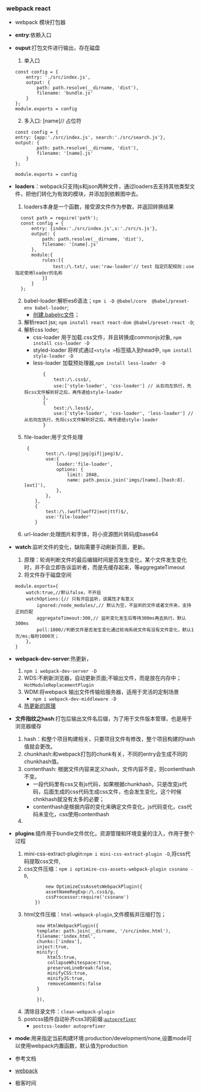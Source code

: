 ### webpack react
- webpack 模块打包器
- **entry**:依赖入口
- **ouput**:打包文件进行输出，存在磁盘
    1. 单入口
    ```
    const config = {
        entry: './src/index.js',
        output: {
            path: path.resolve(__dirname, 'dist'),
            filename: 'bundle.js'
        }
    };
    module.exports = config
    ```
    2. 多入口: [name]// 占位符
    ```
    const config = {
    entry: {app:'./src/index.js', search:'./src/search.js'},
    output: {
            path: path.resolve(__dirname, 'dist'),
            filename: '[name].js'
        }
    };

    module.exports = config
    ```
- **loaders**：webpack只支持js和json两种文件，通过loaders去支持其他类型文件，把他们转化为有效的模块，并添加到依赖图中去。
  1. loaders本身是一个函数，接受源文件作为参数，并返回转换结果
  ```
    const path = require('path');
    const config = {
        entry: {index:'./src/index.js',s:'./src/s.js'},
        output: {
            path: path.resolve(__dirname, 'dist'),
            filename: '[name].js'
        },
        module:{
            rules:[{
                test:/\.txt/, use:'raw-loader'// test 指定匹配规则；use 指定使用loader的名称
            }]
        }
    };
  ```
  2. babel-loader:解析es6语法；`npm i -D @babel/core  @babel/preset-env babel-loader`;
     - [创建.babelrc文件](./.babelrc)；
  3. 解析react jsx; `npm install react react-dom @babel/preset-react -D`;
  4. 解析css loder;
     - css-loader 用于加载.css文件，并且转换成commonjs对象, `npm install css-loader -D`
     - styled-loader 将样式通过`<style >`标签插入到head中, `npm install style-loader -D`
     - less-loader 加载预处理器,`npm install less-loader -D`
     ```
            {
                test:/\.css$/,
                use:['style-loader', 'css-loader'] // 从右向左执行，先将css文件解析好之后，再传递给style-loader
            },
            {
                test:/\.less$/,
                use:['style-loader', 'css-loader', 'less-loader'] // 从右向左执行，先将css文件解析好之后，再传递给style-loader
            }
     ```
    5. file-loader:用于文件处理
        ```
         {
                test:/\.(png|jpg|gif|jpeg)$/,
                use:{
                    loader:'file-loader',
                    options: {
                        limit: 2048,
                        name: path.posix.join('imgs/[name].[hash:8].[ext]'),
                    },
                },
            },
            {
                test:/\.(woff|woff2|eot|ttf)$/,
                use:'file-loader'
            }
        ```
    6. url-loader:处理图片和字体，将小资源图片转码成base64
- **watch**:监听文件的变化，缺陷需要手动刷新页面，更新。
    1. 原理：轮询判断文件的最后编辑时间是否发生变化，某个文件发生变化时，并不会立即告诉监听者，而是先缓存起来，等aggregateTimeout
    2. 将文件存于磁盘空间
    ```
    module.exports={
        watch:true,//默认false，不开启
        watchOptions:{// 只有开启监听，该属性才有意义
            ignored:/node_modules/,// 默认为空，不监听的文件或者文件夹，支持正则匹配
            aggregateTimeout:300,// 监听变化发生后等待300ms再去执行，默认300ms
            poll:1000//判断文件是否发生变化通过轮询系统文件有没有文件变化，默认1次/ms;每秒1000次；
        },
    }
    ```
- **webpack-dev-server**:热更新，
    1. `npm i webpack-dev-server -D`
    2. WDS:不刷新浏览器，自动更新页面;不输出文件，而是放在内存中；`HotModuleReplacementPlugin`
    3. WDM:将webpack 输出文件传输给服务器，适用于灵活的定制场景
       - `npm i webpack-dev-middleware -D`
    4. [热更新的原理](./md/HMR.md)
- **文件指纹之hash**:打包后输出文件名后缀，为了用于文件版本管理，也是用于浏览器缓存
    1. hash：和整个项目构建相关，只要项目文件有修改，整个项目构建的hash值就会更改。
    2. chunkhash:和webpack打包的chunk有关，不同的entry会生成不同的chunkhash值。
    3. contenthash: 根据文件内容来定义hash，文件内容不变，则contenthash不变。
       - 一段代码里有css又有js代码，如果根据chunkhash，只是改变js代码，后面生成的css代码生成css文件，也会发生变化，这个时候chnkhash就没有太多的必要；
       - contenthash是根据内容的变化来确定文件变化，js代码变化，css代码未变化，css使用contenthash
    4. 
- **plugins**:插件用于bundle文件优化，资源管理和环境变量的注入，作用于整个过程 
  1. mini-css-extract-plugin:`npm i mini-css-extract-plugin -D`,将css代码提取css文件,
  2. css文件压缩：`npm i optimize-css-assets-webpack-plugin cssnano -D`,
        ```
                new OptimizeCssAssetsWebpackPlugin({
                assetNameRegExp:/\.css$/g,
                cssProcessor:require('cssnano')
            })
        ```
   3. html文件压缩：`html-webpack-plugin`,文件模板并压缩打包；
    ```
            new HtmlWebpackPlugin({
            template: path.join(__dirname, '/src/index.html'),
            filename:'index.html',
            chunks:['index'],
            inject:true,
            minify:{
                html5:true,
                collapseWhitespace:true,
                preserveLineBreak:false,
                minifyCSS:true,
                minifyJS:true,
                removeComments:false
            }
            
            }),
    ```
    4. 清除目录文件：`clean-webpack-plugin`
    5. postcss插件自动补齐css3的前缀:[`autoprefixer`](https://caniuse.com/)
        - `postcss-loader autoprefixer`
- **mode**:用来指定当前构建环境:production/development/none,设置mode可以使用webpack内置函数，默认值为production

- 参考文档
- [webpack](https://webpack.js.org/)
- 极客时间
  